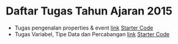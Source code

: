 # Daftar Tugas Tahun Ajaran 2015

- Tugas pengenalan properties & event [link](https://classroom.github.com/assignment-invitations/355815782cabec3c52f5241d80efa16b) [Starter Code](https://github.com/polinema-gui/tugas-2015-01)
- Tugas Variabel, Tipe Data dan Percabangan [link](https://classroom.github.com/assignment-invitations/4945ca344242491e7a7ba13d19771f67) [Starter Code](https://github.com/polinema-gui/tugas-2015-02)

